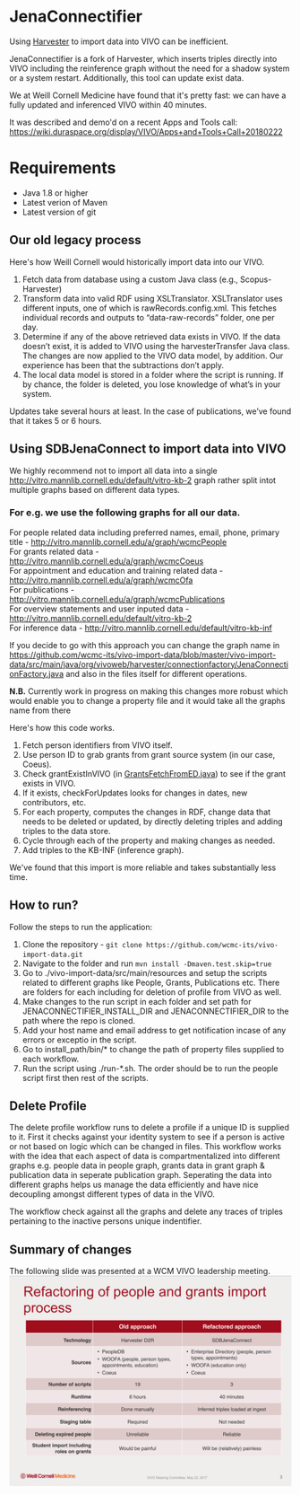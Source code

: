 # JenaConnectifier

Using [Harvester](https://github.com/vivo-project/VIVO-Harvester) to import data into VIVO can be inefficient.

JenaConnectifier is a fork of Harvester, which inserts triples directly into VIVO including the reinference graph without the need for a shadow system or a system restart. Additionally, this tool can update exist data.

We at Weill Cornell Medicine have found that it's pretty fast: we can have a fully updated and inferenced VIVO within 40 minutes.

It was described and demo'd on a recent Apps and Tools call:
https://wiki.duraspace.org/display/VIVO/Apps+and+Tools+Call+20180222



# Requirements
* Java 1.8 or higher
* Latest verion of Maven
* Latest version of git


## Our old legacy process 

Here's how Weill Cornell would historically import data into our VIVO.

1. Fetch data from database using a custom Java class (e.g., Scopus-Harvester)
2. Transform data into valid RDF using XSLTranslator. XSLTranslator uses different inputs, one of which is rawRecords.config.xml. This fetches individual records and outputs to “data-raw-records” folder, one per day.
3. Determine if any of the above retrieved data exists in VIVO. If the data doesn’t exist, it is added to VIVO using the harvesterTransfer Java class. The changes are now applied to the VIVO data model, by addition. Our experience has been that the subtractions don’t apply.
4. The local data model is stored in a folder where the script is running. If by chance, the folder is deleted, you lose knowledge of what’s in your system.

Updates take several hours at least. In the case of publications, we’ve found that it takes 5 or 6 hours. 

## Using SDBJenaConnect to import data into VIVO

We highly recommend not to import all data into a single http://vitro.mannlib.cornell.edu/default/vitro-kb-2 graph rather split intot multiple graphs based on different data types. 

### For e.g. we use the following graphs for all our data.
For people related data including preferred names, email, phone, primary title - http://vitro.mannlib.cornell.edu/a/graph/wcmcPeople  
For grants related data - http://vitro.mannlib.cornell.edu/a/graph/wcmcCoeus  
For appointment and education and training related data - http://vitro.mannlib.cornell.edu/a/graph/wcmcOfa  
For publications - http://vitro.mannlib.cornell.edu/a/graph/wcmcPublications  
For overview statements and user inputed data - http://vitro.mannlib.cornell.edu/default/vitro-kb-2  
For inference data - http://vitro.mannlib.cornell.edu/default/vitro-kb-inf

If you decide to go with this approach you can change the graph name in https://github.com/wcmc-its/vivo-import-data/blob/master/vivo-import-data/src/main/java/org/vivoweb/harvester/connectionfactory/JenaConnectionFactory.java and also in the files itself for different operations.

 <b>N.B.</b> Currently work in progress on making this changes more robust which would enable you to change a property file and it would take all the graphs name from there 

Here's how this code works.

1. Fetch person identifiers from VIVO itself.
2. Use person ID to grab grants from grant source system (in our case, Coeus).
3. Check grantExistInVIVO (in [GrantsFetchFromED.java](https://github.com/wcmc-its/vivo-import-data/blob/master/vivo-import-data/src/main/java/org/vivoweb/harvester/ingest/GrantsFetchFromED.java)) to see if the grant exists in VIVO.
4. If it exists, checkForUpdates looks for changes in dates, new contributors, etc.
5. For each property, computes the changes in RDF, change data that needs to be deleted or updated, by directly deleting triples and adding triples to the data store.
6. Cycle through each of the property and making changes as needed.
7. Add triples to the KB-INF (inference graph).

We've found that this import is more reliable and takes substantially less time.

## How to run?

Follow the steps to run the application:
1. Clone the repository - `git clone https://github.com/wcmc-its/vivo-import-data.git`
2. Navigate to the folder and run `mvn install -Dmaven.test.skip=true` 
3. Go to ./vivo-import-data/src/main/resources and setup the scripts related to different graphs like People, Grants, Publications etc. There are folders for each including for deletion of profile from VIVO as well.
4. Make changes to the run script in each folder and set path for JENACONNECTIFIER_INSTALL_DIR and JENACONNECTIFIER_DIR to the path where the repo is cloned. 
5. Add your host name and email address to get notification incase of any errors or exceptio in the script.
6. Go to install_path/bin/* to change the path of property files supplied to each workflow.
5. Run the script using ./run-*.sh. The order should be to run the people script first then rest of the scripts.

## Delete Profile
The delete profile workflow runs to delete a profile if a unique ID is supplied to it. First it checks against your identity system to see if a person is active or not based on logic which can be changed in files. This workflow works with the idea that each aspect of data is compartmentalized into different graphs e.g. people data in people graph, grants data in grant graph & publication data in seperate publication graph. Seperating the data into different graphs helps us manage the data efficiently and have nice decoupling amongst different types of data in the VIVO.

The workflow check against all the graphs and delete any traces of triples pertaining to the inactive persons unique indentifier.

## Summary of changes

The following slide was presented at a WCM VIVO leadership meeting.
![](https://github.com/wcmc-its/JenaConnectifier/blob/master/SDBJenaConnect.png?raw=true "")
